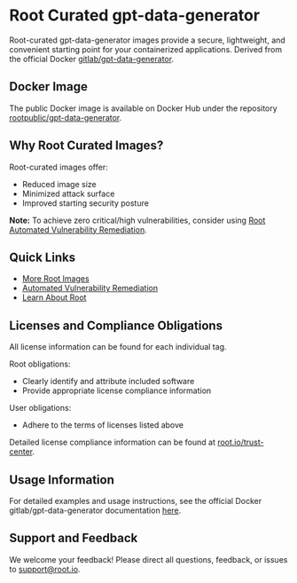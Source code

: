 # Root Curated gpt-data-generator

Root-curated gpt-data-generator images provide a secure, lightweight, and convenient starting point for your containerized applications. Derived from the official Docker [gitlab/gpt-data-generator](https://hub.docker.com/r/gitlab/gpt-data-generator).

## Docker Image
The public Docker image is available on Docker Hub under the repository [rootpublic/gpt-data-generator](https://hub.docker.com/r/rootpublic/gpt-data-generator).

## Why Root Curated Images?
Root-curated images offer:
- Reduced image size
- Minimized attack surface
- Improved starting security posture

**Note:** To achieve zero critical/high vulnerabilities, consider using [Root Automated Vulnerability Remediation](https://app.root.io).

## Quick Links
- [More Root Images](https://images.root.io)
- [Automated Vulnerability Remediation](https://app.root.io)
- [Learn About Root](https://www.root.io)

## Licenses and Compliance Obligations
All license information can be found for each individual tag.

Root obligations:
- Clearly identify and attribute included software
- Provide appropriate license compliance information

User obligations:
- Adhere to the terms of licenses listed above

Detailed license compliance information can be found at [root.io/trust-center](https://root.io/trust-center).

## Usage Information
For detailed examples and usage instructions, see the official Docker gitlab/gpt-data-generator documentation [here](https://hub.docker.com/r/gitlab/gpt-data-generator).

## Support and Feedback
We welcome your feedback! Please direct all questions, feedback, or issues to [support@root.io](mailto:support@root.io).